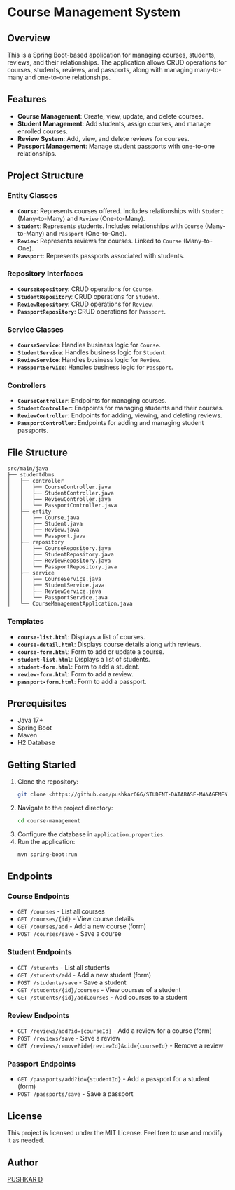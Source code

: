 # Course Management System

## Overview
This is a Spring Boot-based application for managing courses, students, reviews, and their relationships. The application allows CRUD operations for courses, students, reviews, and passports, along with managing many-to-many and one-to-one relationships.

## Features
- **Course Management**: Create, view, update, and delete courses.
- **Student Management**: Add students, assign courses, and manage enrolled courses.
- **Review System**: Add, view, and delete reviews for courses.
- **Passport Management**: Manage student passports with one-to-one relationships.

## Project Structure
### Entity Classes
- **`Course`**: Represents courses offered. Includes relationships with `Student` (Many-to-Many) and `Review` (One-to-Many).
- **`Student`**: Represents students. Includes relationships with `Course` (Many-to-Many) and `Passport` (One-to-One).
- **`Review`**: Represents reviews for courses. Linked to `Course` (Many-to-One).
- **`Passport`**: Represents passports associated with students.

### Repository Interfaces
- **`CourseRepository`**: CRUD operations for `Course`.
- **`StudentRepository`**: CRUD operations for `Student`.
- **`ReviewRepository`**: CRUD operations for `Review`.
- **`PassportRepository`**: CRUD operations for `Passport`.

### Service Classes
- **`CourseService`**: Handles business logic for `Course`.
- **`StudentService`**: Handles business logic for `Student`.
- **`ReviewService`**: Handles business logic for `Review`.
- **`PassportService`**: Handles business logic for `Passport`.

### Controllers
- **`CourseController`**: Endpoints for managing courses.
- **`StudentController`**: Endpoints for managing students and their courses.
- **`ReviewController`**: Endpoints for adding, viewing, and deleting reviews.
- **`PassportController`**: Endpoints for adding and managing student passports.

## File Structure
```
src/main/java
├── studentdbms
│   ├── controller
│   │   ├── CourseController.java
│   │   ├── StudentController.java
│   │   ├── ReviewController.java
│   │   └── PassportController.java
│   ├── entity
│   │   ├── Course.java
│   │   ├── Student.java
│   │   ├── Review.java
│   │   └── Passport.java
│   ├── repository
│   │   ├── CourseRepository.java
│   │   ├── StudentRepository.java
│   │   ├── ReviewRepository.java
│   │   └── PassportRepository.java
│   ├── service
│   │   ├── CourseService.java
│   │   ├── StudentService.java
│   │   ├── ReviewService.java
│   │   └── PassportService.java
│   └── CourseManagementApplication.java
```

### Templates
- **`course-list.html`**: Displays a list of courses.
- **`course-detail.html`**: Displays course details along with reviews.
- **`course-form.html`**: Form to add or update a course.
- **`student-list.html`**: Displays a list of students.
- **`student-form.html`**: Form to add a student.
- **`review-form.html`**: Form to add a review.
- **`passport-form.html`**: Form to add a passport.

## Prerequisites
- Java 17+
- Spring Boot
- Maven
- H2 Database

## Getting Started
1. Clone the repository:
   ```bash
   git clone <https://github.com/pushkar666/STUDENT-DATABASE-MANAGEMENT.git>
   ```
2. Navigate to the project directory:
   ```bash
   cd course-management
   ```
3. Configure the database in `application.properties`.
4. Run the application:
   ```bash
   mvn spring-boot:run
   ```

## Endpoints
### Course Endpoints
- `GET /courses` - List all courses
- `GET /courses/{id}` - View course details
- `GET /courses/add` - Add a new course (form)
- `POST /courses/save` - Save a course

### Student Endpoints
- `GET /students` - List all students
- `GET /students/add` - Add a new student (form)
- `POST /students/save` - Save a student
- `GET /students/{id}/courses` - View courses of a student
- `GET /students/{id}/addCourses` - Add courses to a student

### Review Endpoints
- `GET /reviews/add?id={courseId}` - Add a review for a course (form)
- `POST /reviews/save` - Save a review
- `GET /reviews/remove?id={reviewId}&cid={courseId}` - Remove a review

### Passport Endpoints
- `GET /passports/add?id={studentId}` - Add a passport for a student (form)
- `POST /passports/save` - Save a passport

## License
This project is licensed under the MIT License. Feel free to use and modify it as needed.

## Author
[PUSHKAR D](https://github.com/pushkar666)
